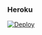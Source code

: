 ### Heroku
[![Deploy](https://www.herokucdn.com/deploy/button.svg)](https://heroku.com/deploy?template=https://github.com/jatg9890/bot-super-completo-full)
